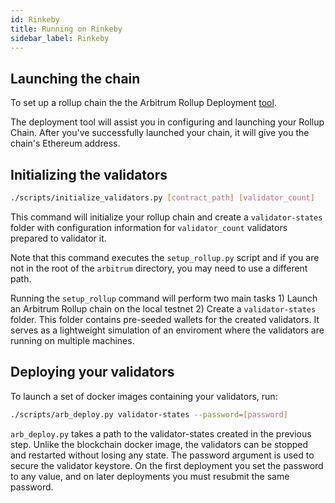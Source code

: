 ```yaml
---
id: Rinkeby
title: Running on Rinkeby
sidebar_label: Rinkeby
---
```


## Launching the chain

To set up a rollup chain the the Arbitrum Rollup Deployment [tool](https://developer.offchainlabs.com/tools/deployment/).

The deployment tool will assist you in configuring and launching your Rollup Chain. After you've successfully launched your chain, it will give you the chain's Ethereum address.

## Initializing the validators

```bash
./scripts/initialize_validators.py [contract_path] [validator_count]
```

This command will initialize your rollup chain and create a `validator-states` folder with configuration
information for `validator_count` validators prepared to validator it.

Note that this command executes the `setup_rollup.py` script and if you are not in the root of the `arbitrum`
directory, you may need to use a different path.

Running the `setup_rollup` command will perform two main tasks 1) Launch an Arbitrum Rollup chain on the local testnet 2) Create a `validator-states` folder. This folder contains pre-seeded wallets for the created validators. It serves as a lightweight simulation of an enviroment where the validators are running on multiple machines.

## Deploying your validators

To launch a set of docker images containing your validators, run:

```bash
./scripts/arb_deploy.py validator-states --password=[password]
```

`arb_deploy.py` takes a path to the validator-states created in the previous step. Unlike the blockchain docker image, the validators can be stopped and restarted without losing any state. The password argument is used to secure the validator keystore. On the first deployment you set the password to any value, and on later deployments you must resubmit the same password.
